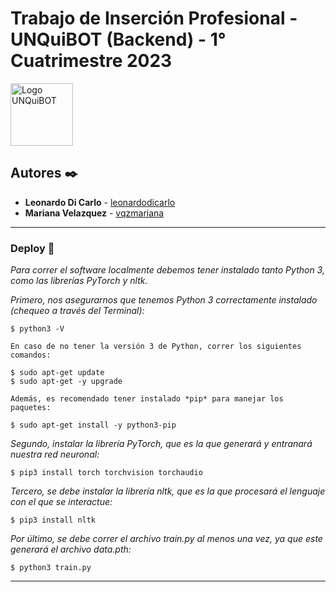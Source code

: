 # Trabajo de Inserción Profesional - UNQuiBOT (Backend) - 1° Cuatrimestre 2023

<img width="100" alt="Logo UNQuiBOT" src="https://user-images.githubusercontent.com/33500215/227559578-94249582-061f-4523-ad1c-a90873906388.png">

## Autores ✒️

* **Leonardo Di Carlo** - [leonardodicarlo](https://github.com/leonardodicarlo)
* **Mariana Velazquez** - [vqzmariana](https://github.com/vqzmariana)

***

### Deploy 🔧

_Para correr el software localmente debemos tener instalado tanto Python 3, como las librerías PyTorch y nltk._

_Primero, nos asegurarnos que tenemos Python 3 correctamente instalado (chequeo a través del Terminal):_

	$ python3 -V
	
	En caso de no tener la versión 3 de Python, correr los siguientes comandos:

	$ sudo apt-get update
	$ sudo apt-get -y upgrade
	
	Además, es recomendado tener instalado *pip* para manejar los paquetes:

	$ sudo apt-get install -y python3-pip
	
_Segundo, instalar la librería PyTorch, que es la que generará y entranará nuestra red neuronal:_


	$ pip3 install torch torchvision torchaudio
	
	
_Tercero, se debe instalar la librería nltk, que es la que procesará el lenguaje con el que se interactue:_

	$ pip3 install nltk
	
_Por último, se debe correr el archivo *train.py* al menos una vez, ya que este generará el archivo *data.pth*:_

	$ python3 train.py

---
